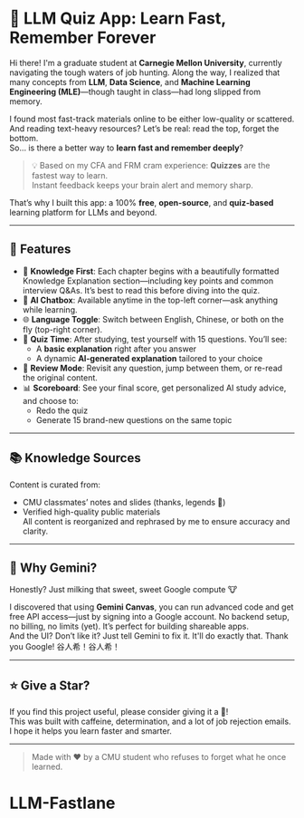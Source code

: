 # 🧠 LLM Quiz App: Learn Fast, Remember Forever

Hi there! I'm a graduate student at **Carnegie Mellon University**, currently navigating the tough waters of job hunting. Along the way, I realized that many concepts from **LLM**, **Data Science**, and **Machine Learning Engineering (MLE)**—though taught in class—had long slipped from memory.

I found most fast-track materials online to be either low-quality or scattered. And reading text-heavy resources? Let’s be real: read the top, forget the bottom.  
So… is there a better way to **learn fast and remember deeply**?

> 💡 Based on my CFA and FRM cram experience: **Quizzes** are the fastest way to learn.  
> Instant feedback keeps your brain alert and memory sharp.

That’s why I built this app: a 100% **free**, **open-source**, and **quiz-based** learning platform for LLMs and beyond.

---

## 🚀 Features

- 🧾 **Knowledge First**: Each chapter begins with a beautifully formatted Knowledge Explanation section—including key points and common interview Q&As. It’s best to read this before diving into the quiz.
- 💬 **AI Chatbox**: Available anytime in the top-left corner—ask anything while learning.
- 🌐 **Language Toggle**: Switch between English, Chinese, or both on the fly (top-right corner).
- 🧪 **Quiz Time**: After studying, test yourself with 15 questions. You’ll see:
  - A **basic explanation** right after you answer
  - A dynamic **AI-generated explanation** tailored to your choice
- 🔁 **Review Mode**: Revisit any question, jump between them, or re-read the original content.
- 📊 **Scoreboard**: See your final score, get personalized AI study advice, and choose to:
  - Redo the quiz
  - Generate 15 brand-new questions on the same topic

---

## 📚 Knowledge Sources

Content is curated from:
- CMU classmates’ notes and slides (thanks, legends 🙌)
- Verified high-quality public materials  
All content is reorganized and rephrased by me to ensure accuracy and clarity.

---

## 🤖 Why Gemini?

Honestly? Just milking that sweet, sweet Google compute 🐮

I discovered that using **Gemini Canvas**, you can run advanced code and get free API access—just by signing into a Google account. No backend setup, no billing, no limits (yet). It’s perfect for building shareable apps.  
And the UI? Don’t like it? Just tell Gemini to fix it. It'll do exactly that.
Thank you Google! 谷人希！谷人希！

---

## ⭐ Give a Star?

If you find this project useful, please consider giving it a 🌟!  
This was built with caffeine, determination, and a lot of job rejection emails. I hope it helps you learn faster and smarter.

---

> Made with ❤️ by a CMU student who refuses to forget what he once learned.
# LLM-Fastlane

